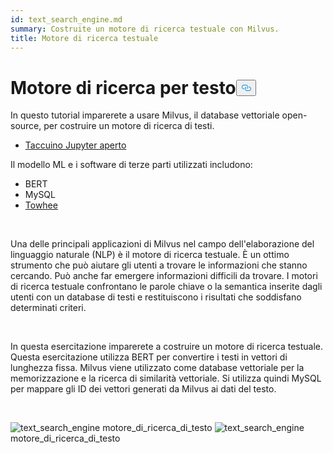 ```yaml
---
id: text_search_engine.md
summary: Costruite un motore di ricerca testuale con Milvus.
title: Motore di ricerca testuale
---
```

<h1 id="Text-Search-Engine" class="common-anchor-header">Motore di ricerca per testo<button data-href="#Text-Search-Engine" class="anchor-icon" translate="no">
      <svg translate="no"
        aria-hidden="true"
        focusable="false"
        height="20"
        version="1.1"
        viewBox="0 0 16 16"
        width="16"
      >
        <path
          fill="#0092E4"
          fill-rule="evenodd"
          d="M4 9h1v1H4c-1.5 0-3-1.69-3-3.5S2.55 3 4 3h4c1.45 0 3 1.69 3 3.5 0 1.41-.91 2.72-2 3.25V8.59c.58-.45 1-1.27 1-2.09C10 5.22 8.98 4 8 4H4c-.98 0-2 1.22-2 2.5S3 9 4 9zm9-3h-1v1h1c1 0 2 1.22 2 2.5S13.98 12 13 12H9c-.98 0-2-1.22-2-2.5 0-.83.42-1.64 1-2.09V6.25c-1.09.53-2 1.84-2 3.25C6 11.31 7.55 13 9 13h4c1.45 0 3-1.69 3-3.5S14.5 6 13 6z"
        ></path>
      </svg>
    </button></h1><p>In questo tutorial imparerete a usare Milvus, il database vettoriale open-source, per costruire un motore di ricerca di testi.</p>
<ul>
<li><a href="https://github.com/towhee-io/examples/tree/main/nlp/text_search">Taccuino Jupyter aperto</a></li>
</ul>
<p>Il modello ML e i software di terze parti utilizzati includono:</p>
<ul>
<li>BERT</li>
<li>MySQL</li>
<li><a href="https://towhee.io/">Towhee</a></li>
</ul>
<p><br/></p>
<p>Una delle principali applicazioni di Milvus nel campo dell'elaborazione del linguaggio naturale (NLP) è il motore di ricerca testuale. È un ottimo strumento che può aiutare gli utenti a trovare le informazioni che stanno cercando. Può anche far emergere informazioni difficili da trovare. I motori di ricerca testuale confrontano le parole chiave o la semantica inserite dagli utenti con un database di testi e restituiscono i risultati che soddisfano determinati criteri.</p>
<p><br/></p>
<p>In questa esercitazione imparerete a costruire un motore di ricerca testuale. Questa esercitazione utilizza BERT per convertire i testi in vettori di lunghezza fissa. Milvus viene utilizzato come database vettoriale per la memorizzazione e la ricerca di similarità vettoriale. Si utilizza quindi MySQL per mappare gli ID dei vettori generati da Milvus ai dati del testo.</p>
<p><br/></p>
<p>
  
   <span class="img-wrapper"> <img translate="no" src="/docs/v2.4.x/assets/text_search_engine.png" alt="text_search_engine" class="doc-image" id="text_search_engine" />
   </span> <span class="img-wrapper"> <span>motore_di_ricerca_di_testo</span> </span> <span class="img-wrapper"> <img translate="no" src="/docs/v2.4.x/assets/text_search_engine_demo.png" alt="text_search_engine" class="doc-image" id="text_search_engine" /><span>motore_di_ricerca_di_testo</span> </span></p>
